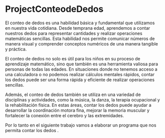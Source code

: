 # ProjectConteodeDedos

El conteo de dedos es una habilidad básica y fundamental que utilizamos en nuestra vida cotidiana. Desde temprana edad, aprendemos a contar nuestros dedos para representar cantidades y realizar operaciones matemáticas sencillas. Esta habilidad nos permite comunicar números de manera visual y comprender conceptos numéricos de una manera tangible y práctica.

El conteo de dedos no solo es útil para los niños en su proceso de aprendizaje matemático, sino que también es una herramienta valiosa para personas de todas las edades. En situaciones donde no tenemos acceso a una calculadora o no podemos realizar cálculos mentales rápidos, contar los dedos puede ser una forma rápida y eficiente de realizar operaciones sencillas.

Además, el conteo de dedos también se utiliza en una variedad de disciplinas y actividades, como la música, la danza, la terapia ocupacional y la rehabilitación física. En estas áreas, contar los dedos puede ayudar a desarrollar la coordinación motora fina, mejorar la memoria muscular y fortalecer la conexión entre el cerebro y las extremidades.

Por lo tanto en el siguiente trabajo vamos a elaborar un programa que nos permita contar los dedos .
